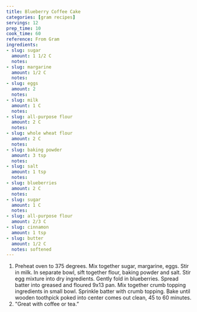 ```yaml
---
title: Blueberry Coffee Cake
categories: [gram recipes]
servings: 12
prep_time: 10
cook_time: 60
reference: From Gram
ingredients:
- slug: sugar
  amount: 1 1/2 C
  notes:
- slug: margarine
  amount: 1/2 C
  notes:
- slug: eggs 
  amount: 2
  notes:
- slug: milk
  amount: 1 C
  notes:
- slug: all-purpose flour
  amount: 2 C
  notes:
- slug: whole wheat flour
  amount: 2 C
  notes:
- slug: baking powder
  amount: 3 tsp
  notes:
- slug: salt
  amount: 1 tsp
  notes:
- slug: blueberries
  amount: 2 C
  notes:
- slug: sugar 
  amount: 1 C
  notes:
- slug: all-purpose flour
  amount: 2/3 C
- slug: cinnamon
  amount: 1 tsp
- slug: butter
  amount: 1/2 C
  notes: softened
---
```


1.  Preheat oven to 375 degrees. Mix together sugar, margarine, eggs. Stir in milk. In separate bowl, sift together flour, baking powder and salt. Stir egg mixture into dry ingredients. Gently fold in blueberries. Spread batter into greased and floured 9x13 pan. Mix together crumb topping ingredients in small bowl. Sprinkle batter with crumb topping. Bake until wooden toothpick poked into center comes out clean, 45 to 60 minutes.
2. "Great with coffee or tea.”

